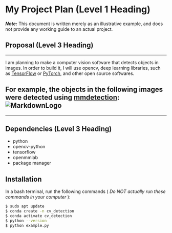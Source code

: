 # My Project Plan (Level 1 Heading)

**_Note:_** This document is written merely as an illustrative example, and does not provide
any working guide to an actual project.

## Proposal (Level 3 Heading)
---
I am planning to make a computer vision software that detects objects in images.
In order to build it, I will use opencv, deep learning libraries, such as [TensorFlow](https://github.com/neuralintlab)
or [PyTorch](https://github.com/neuralintlab), and other open source softwares.

For example, the objects in the following images were detected using [mmdetection](https://github.com/neuralintlab): ![MarkdownLogo](https://user-images.githubusercontent.com/12907710/137271636-56ba1cd2-b110-4812-8221-b4c120320aa9.png)
---
---

## Dependencies (Level 3 Heading)

- python
- opencv-python
- tensorflow
- openmmlab
- package manager

## Installation

In a bash terminal, run the following commands ( _Do NOT actually run these commands in
your computer_ ):

```sh
$ sudo apt update
$ conda create -n cv_detection
$ conda activate cv_detection
$ python --version
$ python example.py
```
